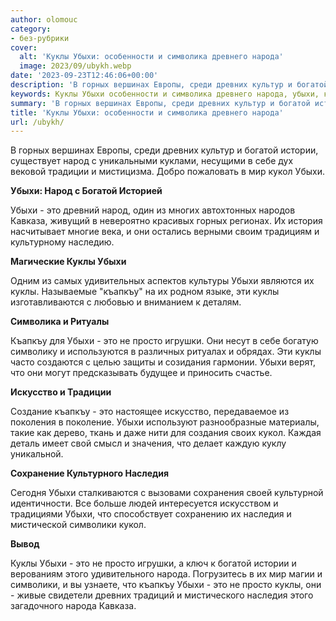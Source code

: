 ```yaml
---
author: olomouc
category:
- без-рубрики
cover:
  alt: 'Куклы Убыхи: особенности и символика древнего народа'
  image: 2023/09/ubykh.webp
date: '2023-09-23T12:46:06+00:00'
description: 'В горных вершинах Европы, среди древних культур и богатой истории, существует народ с уникальными куклами, несущими в себе дух вековой традиции и...'
keywords: Куклы Убыхи особенности и символика древнего народа, убыхи, куклы, это, къапкъу, богатой, народ, кукол, просто, наследия, горных, древних, истории, традиции, мир, кавказа
summary: 'В горных вершинах Европы, среди древних культур и богатой истории, существует народ с уникальными куклами, несущими в себе дух вековой традиции и...'
title: 'Куклы Убыхи: особенности и символика древнего народа'
url: /ubykh/
---
```


В горных вершинах Европы, среди древних культур и богатой истории, существует народ с уникальными куклами, несущими в себе дух вековой традиции и мистицизма. Добро пожаловать в мир кукол Убыхи.

**Убыхи: Народ с Богатой Историей**

Убыхи \- это древний народ, один из многих автохтонных народов Кавказа, живущий в невероятно красивых горных регионах. Их история насчитывает многие века, и они остались верными своим традициям и культурному наследию.

**Магические Куклы Убыхи**

Одним из самых удивительных аспектов культуры Убыхи являются их куклы. Называемые "къапкъу" на их родном языке, эти куклы изготавливаются с любовью и вниманием к деталям.

**Символика и Ритуалы**

Къапкъу для Убыхи \- это не просто игрушки. Они несут в себе богатую символику и используются в различных ритуалах и обрядах. Эти куклы часто создаются с целью защиты и созидания гармонии. Убыхи верят, что они могут предсказывать будущее и приносить счастье.

**Искусство и Традиции**

Создание къапкъу \- это настоящее искусство, передаваемое из поколения в поколение. Убыхи используют разнообразные материалы, такие как дерево, ткань и даже нити для создания своих кукол. Каждая деталь имеет свой смысл и значения, что делает каждую куклу уникальной.

**Сохранение Культурного Наследия**

Сегодня Убыхи сталкиваются с вызовами сохранения своей культурной идентичности. Все больше людей интересуется искусством и традициями Убыхи, что способствует сохранению их наследия и мистической символики кукол.

**Вывод**

Куклы Убыхи \- это не просто игрушки, а ключ к богатой истории и верованиям этого удивительного народа. Погрузитесь в их мир магии и символики, и вы узнаете, что къапкъу Убыхи \- это не просто куклы, они \- живые свидетели древних традиций и мистического наследия этого загадочного народа Кавказа.